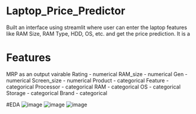 # Laptop_Price_Predictor
Built an interface using streamlit where user can enter the laptop features like RAM Size, RAM Type, HDD, OS, etc. and get the price prediction. It is a 

# Features
MRP as an output vairable
Rating - numerical 
RAM_size - numerical
Gen - numerical
Screen_size - numerical
Product - categorical
Feature - categorical
Processor - categorical
RAM - categorical
OS - categorical
Storage - categorical
Brand - categorical


#EDA
![image](https://github.com/Mozammil612/Laptop_Price_Predictor/assets/118210845/476143e2-d981-45fb-af1f-ddfa380421eb)
![image](https://github.com/Mozammil612/Laptop_Price_Predictor/assets/118210845/f35ce4a9-ed4b-4b32-b15f-44b0e84f164d)
![image](https://github.com/Mozammil612/Laptop_Price_Predictor/assets/118210845/db5ee94e-9428-40ab-91df-4f135fae0849)

